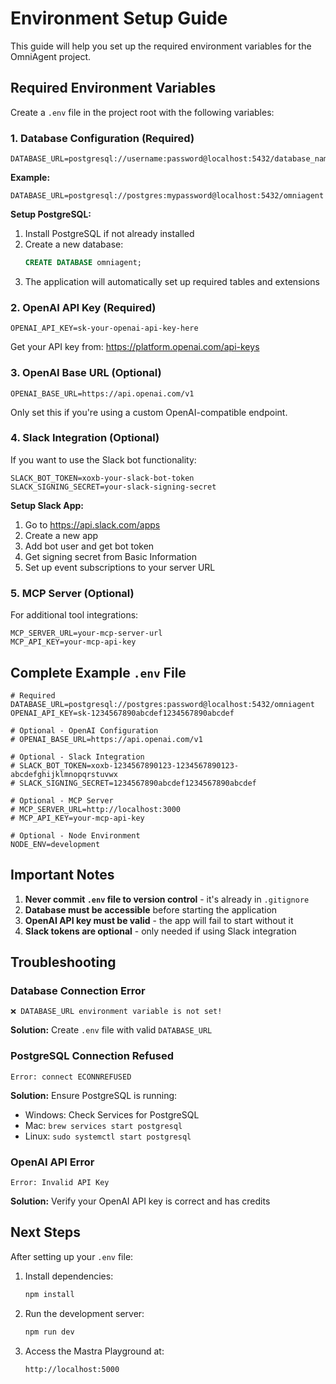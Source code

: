 # Environment Setup Guide

This guide will help you set up the required environment variables for the OmniAgent project.

## Required Environment Variables

Create a `.env` file in the project root with the following variables:

### 1. Database Configuration (Required)
```env
DATABASE_URL=postgresql://username:password@localhost:5432/database_name
```

**Example:**
```env
DATABASE_URL=postgresql://postgres:mypassword@localhost:5432/omniagent
```

**Setup PostgreSQL:**
1. Install PostgreSQL if not already installed
2. Create a new database:
   ```sql
   CREATE DATABASE omniagent;
   ```
3. The application will automatically set up required tables and extensions

### 2. OpenAI API Key (Required)
```env
OPENAI_API_KEY=sk-your-openai-api-key-here
```

Get your API key from: https://platform.openai.com/api-keys

### 3. OpenAI Base URL (Optional)
```env
OPENAI_BASE_URL=https://api.openai.com/v1
```

Only set this if you're using a custom OpenAI-compatible endpoint.

### 4. Slack Integration (Optional)
If you want to use the Slack bot functionality:

```env
SLACK_BOT_TOKEN=xoxb-your-slack-bot-token
SLACK_SIGNING_SECRET=your-slack-signing-secret
```

**Setup Slack App:**
1. Go to https://api.slack.com/apps
2. Create a new app
3. Add bot user and get bot token
4. Get signing secret from Basic Information
5. Set up event subscriptions to your server URL

### 5. MCP Server (Optional)
For additional tool integrations:

```env
MCP_SERVER_URL=your-mcp-server-url
MCP_API_KEY=your-mcp-api-key
```

## Complete Example `.env` File

```env
# Required
DATABASE_URL=postgresql://postgres:password@localhost:5432/omniagent
OPENAI_API_KEY=sk-1234567890abcdef1234567890abcdef

# Optional - OpenAI Configuration
# OPENAI_BASE_URL=https://api.openai.com/v1

# Optional - Slack Integration
# SLACK_BOT_TOKEN=xoxb-1234567890123-1234567890123-abcdefghijklmnopqrstuvwx
# SLACK_SIGNING_SECRET=1234567890abcdef1234567890abcdef

# Optional - MCP Server
# MCP_SERVER_URL=http://localhost:3000
# MCP_API_KEY=your-mcp-api-key

# Optional - Node Environment
NODE_ENV=development
```

## Important Notes

1. **Never commit `.env` file to version control** - it's already in `.gitignore`
2. **Database must be accessible** before starting the application
3. **OpenAI API key must be valid** - the app will fail to start without it
4. **Slack tokens are optional** - only needed if using Slack integration

## Troubleshooting

### Database Connection Error
```
❌ DATABASE_URL environment variable is not set!
```
**Solution:** Create `.env` file with valid `DATABASE_URL`

### PostgreSQL Connection Refused
```
Error: connect ECONNREFUSED
```
**Solution:** Ensure PostgreSQL is running:
- Windows: Check Services for PostgreSQL
- Mac: `brew services start postgresql`
- Linux: `sudo systemctl start postgresql`

### OpenAI API Error
```
Error: Invalid API Key
```
**Solution:** Verify your OpenAI API key is correct and has credits

## Next Steps

After setting up your `.env` file:

1. Install dependencies:
   ```bash
   npm install
   ```

2. Run the development server:
   ```bash
   npm run dev
   ```

3. Access the Mastra Playground at:
   ```
   http://localhost:5000
   ```
